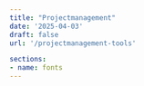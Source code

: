 ```yaml
---
title: "Projectmanagement"
date: '2025-04-03'
draft: false
url: '/projectmanagement-tools'

sections:
- name: fonts
---
```


